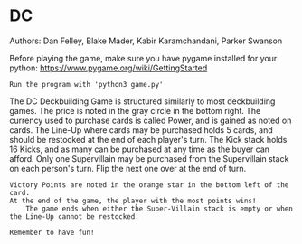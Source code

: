 # DC
Authors: Dan Felley, Blake Mader, Kabir Karamchandani, Parker Swanson

Before playing the game, make sure you have pygame installed for your python:
    https://www.pygame.org/wiki/GettingStarted
    
    Run the program with 'python3 game.py'
    
The DC Deckbuilding Game is structured similarly to most deckbuilding games.
    The price is noted in the gray circle in the bottom right.
    The currency used to purchase cards is called Power, and is gained as noted on cards.
    The Line-Up where cards may be purchased holds 5 cards, and should be restocked at the end of each player's turn.
    The Kick stack holds 16 Kicks, and as many can be purchased at any time as the buyer can afford.
    Only one Supervillain may be purchased from the Supervillain stack on each person's turn. Flip the next one over at the end of turn.
     
     
    Victory Points are noted in the orange star in the bottom left of the card.
    At the end of the game, the player with the most points wins!
        The game ends when either the Super-Villain stack is empty or when the Line-Up cannot be restocked.
    
    Remember to have fun!
